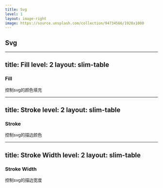 ```yaml
---
title: Svg
level: 1
layout: image-right
image: https://source.unsplash.com/collection/94734566/1920x1080
---
```


## Svg

---
title: Fill
level: 2
layout: slim-table
---

### Fill

控制svg的颜色填充

---
title: Stroke
level: 2
layout: slim-table
---

### Stroke

控制svg的描边颜色

---
title: Stroke Width
level: 2
layout: slim-table
---

### Stroke Width

控制svg的描边宽度
